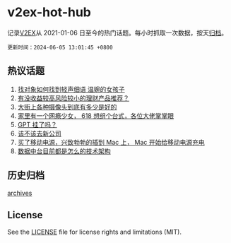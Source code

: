 # v2ex-hot-hub

 记录[V2EX](https://www.v2ex.com/)从 2021-01-06 日至今的热门话题。每小时抓取一次数据，按天[归档](archives)。

`更新时间：2024-06-05 13:01:45 +0800`

## 热议话题

1. [找对象如何找到轻声细语 温婉的女孩子](https://www.v2ex.com/t/1046830)
1. [有没收益较高风险较小的理财产品推荐？](https://www.v2ex.com/t/1046873)
1. [大街上各种摄像头到底有多少是好的](https://www.v2ex.com/t/1046876)
1. [家里有一个网瘾少女， 618 想组个台式，各位大佬掌掌眼](https://www.v2ex.com/t/1046886)
1. [GPT 挂了吗？](https://www.v2ex.com/t/1046746)
1. [该不该去新公司](https://www.v2ex.com/t/1046884)
1. [买了移动电源，兴致勃勃的插到 Mac 上， Mac 开始给移动电源充电](https://www.v2ex.com/t/1046749)
1. [数据中台目前都是怎么的技术架构](https://www.v2ex.com/t/1046871)

## 历史归档

[archives](archives)

## License

See the [LICENSE](LICENSE) file for license rights and limitations (MIT).
